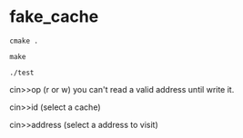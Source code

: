 # fake_cache

`cmake .`

`make`

`./test`

cin>>op (r or w) you can't read a valid address until write it.

cin>>id (select a cache)

cin>>address (select a address to visit)